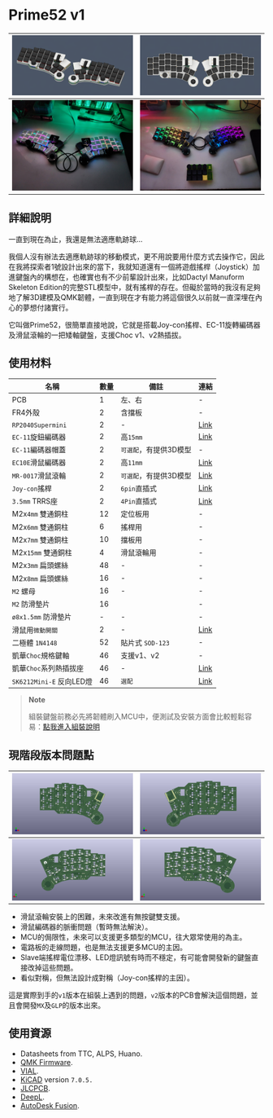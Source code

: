 # Prime52 v1

|![info](pic/info.png)|![info](pic/info2.png)|
|--|--|
|![info](pic/info3.jpg)|![info](pic/info4.jpg)|

## 詳細說明

一直到現在為止，我還是無法適應軌跡球...

我個人沒有辦法去適應軌跡球的移動模式，更不用說要用什麼方式去操作它，因此在我將探索者1號設計出來的當下，我就知道還有一個將遊戲搖桿（Joystick）加進鍵盤內的構想在，也確實也有不少前輩設計出來，比如Dactyl Manuform Skeleton Edition的完整STL模型中，就有搖桿的存在。但礙於當時的我沒有足夠地了解3D建模及QMK韌體，一直到現在才有能力將這個很久以前就一直深埋在內心的夢想付諸實行。

它叫做Prime52，很簡單直接地說，它就是搭載Joy-con搖桿、EC-11旋轉編碼器及滑鼠滾輪的一把矮軸鍵盤，支援Choc v1、v2熱插拔。

## 使用材料

|名稱|數量|備註|連結|
|--|--|--|--|
|PCB|1|左、右|-|
|FR4外殼|2|含擋板|-|
|`RP2040Supermini`|2|-|[Link](https://www.aliexpress.com/item/1005006096780891.html?channel=twinner)|
|`EC-11`旋鈕編碼器|2|高`15mm`|[Link](https://www.aliexpress.com/item/1005006104167148.html?channel=twinner)| 
|`EC-11`編碼器帽蓋|2|`可選配`，有提供3D模型|-|
|`EC10E`滑鼠編碼器|2|高`11mm`|[Link](https://www.aliexpress.com/item/1005006279296138.html?channel=twinner)|
|`MR-0017`滑鼠滾輪|2|`可選配`，有提供3D模型|[Link](https://www.aliexpress.com/item/1005005878223914.html?channel=twinner)|
|`Joy-con`搖桿|2|`6pin`直插式|[Link](https://vi.aliexpress.com/item/1005006061159473.html)|
|`3.5mm` TRRS座|2|`4Pin`直插式|[Link](https://vi.aliexpress.com/item/1005003299392377.html?channel=twinner)|
|M2x`4mm` 雙通銅柱|12|定位板用|-|
|M2x`6mm` 雙通銅柱|6|搖桿用|-|
|M2x`7mm` 雙通銅柱|10|擋板用|-|
|M2x`15mm` 雙通銅柱|4|滑鼠滾輪用|-|
|M2x`3mm` 扁頭螺絲|48|-|-|
|M2x`8mm` 扁頭螺絲|16|-|-|
|`M2` 螺母|16|-|-|
|`M2` 防滑墊片|16||-|
|`ø8x1.5mm` 防滑墊片|-|-|-|
|滑鼠用`微動開關`|2|-|[Link](https://vi.aliexpress.com/w/wholesale-mouse-switch.html?spm=a2g0o.productlist.search.0)|
|二極體 `1N4148`|52|貼片式 `SOD-123`|-|
|凱華`Choc`規格鍵軸|46|支援v1、v2|-|
|凱華`Choc`系列熱插拔座|46|-|[Link](https://vi.aliexpress.com/item/1005003879769486.html?channel=twinner)|
|`SK6212Mini-E` 反向LED燈|46|`選配`|[Link](https://vi.aliexpress.com/item/1005005956813491.html?channel=twinner)|

> **Note**
>
> 組裝鍵盤前務必先將韌體刷入MCU中，便測試及安裝方面會比較輕鬆容易：[點我進入組裝說明](guide.md)

## 現階段版本問題點

|![pcb](pic/pcbl.png)|![pcb](pic/pcbr.png)|
|--|--|
|![pcb](pic/pcbl2.png)|![pcb](pic/pcbr2.png)|

- 滑鼠滾輪安裝上的困難，未來改進有無按鍵雙支援。
- 滑鼠編碼器的脈衝問題（暫時無法解決）。
- MCU的侷限性，未來可以支援更多類型的MCU，往大眾常使用的為主。
- 電路板的走線問題，也是無法支援更多MCU的主因。
- Slave端搖桿電位漂移、LED燈訊號有時而不穩定，有可能會開發新的鍵盤直接改掉這些問題。
- 看似對稱，但無法設計成對稱（Joy-con搖桿的主因）。

這是實際到手的`v1`版本在組裝上遇到的問題，`v2`版本的PCB會解決這個問題，並且會開發`MX`及`GLP`的版本出來。

## 使用資源

- Datasheets from TTC, ALPS, Huano.
- [QMK Firmware](https://qmk.fm/).
- [VIAL](https://get.vial.today/).
- [KiCAD](https://www.kicad.org/) version `7.0.5.`
- [JLCPCB](https://jlcpcb.com/).
- [DeepL](https://www.deepl.com/translator).
- [AutoDesk Fusion](https://www.autodesk.com/products/fusion-360/free-trial).








